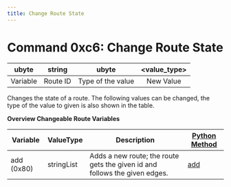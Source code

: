 ```yaml
---
title: Change Route State
---
```


# Command 0xc6: Change Route State

|  ubyte   |  string  |       ubyte       | <value_type\> |
| :------: | :------: | :---------------: | :----------: |
| Variable | Route ID | Type of the value |  New Value   |

Changes the state of a route. The following values can be changed, the
type of the value to given is also shown in the table.

**Overview Changeable Route Variables**

| Variable   | ValueType  | Description                                                                | [Python Method](../TraCI/Interfacing_TraCI_from_Python.md)    |
| ---------- | ---------- | -------------------------------------------------------------------------- | ------------------------------------------------------------------ |
| add (0x80) | stringList | Adds a new route; the route gets the given id and follows the given edges. | [add](https://sumo.dlr.de/pydoc/traci._route.html#RouteDomain-add) |